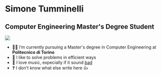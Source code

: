 <h1> Simone Tumminelli </h1>
<h2> Computer Engineering Master's Degree Student </h2>

![](https://komarev.com/ghpvc/?username=simotmm&color=brightgreen)

- 👨‍💻 I’m currently pursuing a Master's degree in Computer Engineering at **Politecnico di Torino**
- 🌱 I like to solve problems in efficient ways
- 🎸 I love music, expecially if it sound [bad](https://www.youtube.com/watch?v=8FUGUaTbvE8)
- ❓ I don't know what else write here 👍

<!--
**simotmm/simotmm** is a ✨ _special_ ✨ repository because its `README.md` (this file) appears on your GitHub profile.

Here are some ideas to get you started:

- 🔭 I’m currently working on ...
- 🌱 I’m currently learning ...
- 👯 I’m looking to collaborate on ...
- 🤔 I’m looking for help with ...
- 💬 Ask me about ...
- 📫 How to reach me: ...
- 😄 Pronouns: ...
- ⚡ Fun fact: ...
-->
